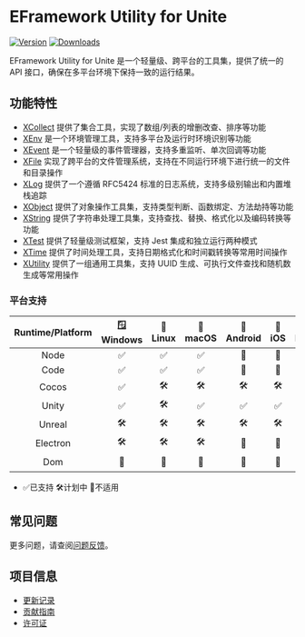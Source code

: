 # EFramework Utility for Unite

[![Version](https://img.shields.io/npm/v/org.eframework.uni.util)](https://www.npmjs.com/package/org.eframework.uni.util)
[![Downloads](https://img.shields.io/npm/dm/org.eframework.uni.util)](https://www.npmjs.com/package/org.eframework.uni.util)

EFramework Utility for Unite 是一个轻量级、跨平台的工具集，提供了统一的 API 接口，确保在多平台环境下保持一致的运行结果。

## 功能特性

- [XCollect](docs/XCollect.md) 提供了集合工具，实现了数组/列表的增删改查、排序等功能
- [XEnv](docs/XEnv.md) 是一个环境管理工具，支持多平台及运行时环境识别等功能
- [XEvent](docs/XEvent.md) 是一个轻量级的事件管理器，支持多重监听、单次回调等功能
- [XFile](docs/XFile.md) 实现了跨平台的文件管理系统，支持在不同运行环境下进行统一的文件和目录操作
- [XLog](docs/XLog.md) 提供了一个遵循 RFC5424 标准的日志系统，支持多级别输出和内置堆栈追踪
- [XObject](docs/XObject.md) 提供了对象操作工具集，支持类型判断、函数绑定、方法劫持等功能
- [XString](docs/XString.md) 提供了字符串处理工具集，支持查找、替换、格式化以及编码转换等功能
- [XTest](docs/XTest.md) 提供了轻量级测试框架，支持 Jest 集成和独立运行两种模式
- [XTime](docs/XTime.md) 提供了时间处理工具，支持日期格式化和时间戳转换等常用时间操作
- [XUtility](docs/XUtility.md) 提供了一组通用工具集，支持 UUID 生成、可执行文件查找和随机数生成等常用操作

### 平台支持

| Runtime/Platform | 🪟 Windows | 🐧 Linux | 🍎 macOS | 🤖 Android | 📱 iOS | 🌐 Browser |
| :-: | :-: | :-: | :-: | :-: | :-: | :-: |
| Node | ✅ | ✅ | ✅ | 🚫 | 🚫 | 🚫 |
| Code | ✅ | ✅ | ✅ | 🚫 | 🚫 | 🚫 |
| Cocos | ✅ | 🛠️ | 🛠️ | 🛠️ | 🛠️ | 🛠️ |
| Unity | ✅ | 🛠️ | ✅ | ✅ | ✅ | 🛠️ |
| Unreal | 🛠️ | 🛠️ | 🛠️ | 🛠️ | 🛠️ | 🛠️ |
| Electron | 🛠️ | 🛠️ | 🛠️ | 🚫 | 🚫 | 🚫 |
| Dom | 🚫 | 🚫 | 🚫 | 🚫 | 🚫 | 🛠️ |
- ✅已支持  🛠️计划中  🚫不适用

## 常见问题

更多问题，请查阅[问题反馈](CONTRIBUTING.md#问题反馈)。

## 项目信息

- [更新记录](CHANGELOG.md)
- [贡献指南](CONTRIBUTING.md)
- [许可证](LICENSE)